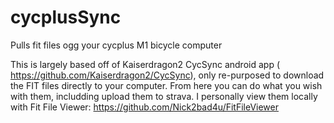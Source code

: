 # cycplusSync
Pulls fit files ogg your cycplus M1 bicycle computer


This is largely based off of Kaiserdragon2 CycSync android app ( https://github.com/Kaiserdragon2/CycSync), only re-purposed to download the FIT files directly to your computer. From here you can do what you wish with them, includding upload them to strava. I personally view them locally with Fit File Viewer: https://github.com/Nick2bad4u/FitFileViewer
